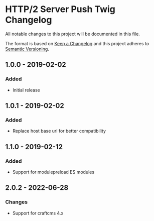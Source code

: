 # HTTP/2 Server Push Twig Changelog

All notable changes to this project will be documented in this file.

The format is based on [Keep a Changelog](http://keepachangelog.com/) and this project adheres to [Semantic Versioning](http://semver.org/).

## 1.0.0 - 2019-02-02
### Added
- Initial release

## 1.0.1 - 2019-02-02
### Added
- Replace host base url for better compatibility

## 1.1.0 - 2019-02-12
### Added
- Support for modulepreload ES modules

## 2.0.2 - 2022-06-28
### Changes
- Support for craftcms 4.x
